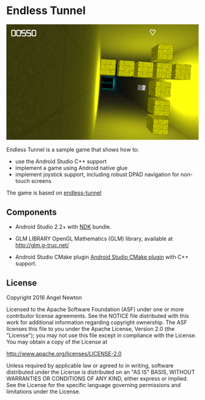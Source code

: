 Endless Tunnel
==============

![screenshot](screenshot.png)

Endless Tunnel is a sample game that shows how to:
- use the Android Studio C++ support
- implement a game using Android native glue
- implement joystick support, including robust DPAD navigation for non-touch screens

The game is based on  [endless-tunnel](https://github.com/googlesamples/android-ndk/tree/master/endless-tunnel)



Components
----------
- Android Studio 2.2+ with [NDK](https://developer.android.com/ndk/) bundle.

- GLM LIBRARY
  OpenGL Mathematics (GLM) library, available at http://glm.g-truc.net/

- Android Studio CMake plugin
  [Android Studio CMake plugin](http://tools.android.com/tech-docs/external-c-builds) with C++ support.



License
-------
Copyright 2016 Angel Newton

Licensed to the Apache Software Foundation (ASF) under one or more contributor
license agreements.  See the NOTICE file distributed with this work for
additional information regarding copyright ownership.  The ASF licenses this
file to you under the Apache License, Version 2.0 (the "License"); you may not
use this file except in compliance with the License.  You may obtain a copy of
the License at

  http://www.apache.org/licenses/LICENSE-2.0

Unless required by applicable law or agreed to in writing, software
distributed under the License is distributed on an "AS IS" BASIS, WITHOUT
WARRANTIES OR CONDITIONS OF ANY KIND, either express or implied.  See the
License for the specific language governing permissions and limitations under
the License.
